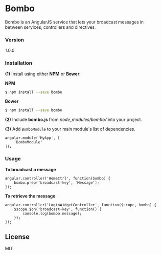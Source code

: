 # Bombo

Bombo is an AngularJS service that lets your broadcast messages in between services, controllers and directives.

### Version
1.0.0

### Installation

**(1)** Install using either **NPM** or **Bower**

**NPM**
```sh
$ npm install --save bombo
```

**Bower**
```sh
$ npm install --save bombo
```

**(2)** Include **bombo.js** from *node_modules/bombo/* into your project.

**(3)** Add `BomboModule` to your main module's list of dependencies.

```JS
angular.module('MyApp', [
    'BomboModule'
]);
```

### Usage

**To broadcast a message**
```JS
angular.controller('HomeCtrl', function(bombo) {
    bombo.prep('broadcast-key', 'Message');
});
```

**To retrieve the message**
```JS
angular.controller('LoginWidgetController', function($scope, bombo) {
    $scope.$on('broadcast-key', function() {
        console.log(bombo.message);
    });
});
```
License
----

MIT
